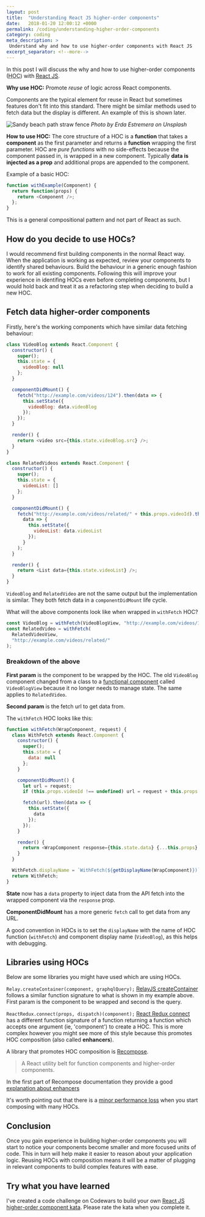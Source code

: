 ```yaml
---
layout: post
title:  "Understanding React JS higher-order components"
date:   2018-01-20 12:00:12 +0000
permalink: /coding/understanding-higher-order-components
category: coding
meta_description: >
 Understand why and how to use higher-order components with React JS 
excerpt_separator: <!--more-->
---
```


In this post I will discuss the why and how to use higher-order components (<abbr title="higher-order component">HOC</abbr>) with [React JS](https://reactjs.org/).

**Why use HOC:** Promote _reuse_ of logic across React components.

Components are the typical element for reuse in React but sometimes features don't fit into this standard. There might be similar methods used to fetch data but the display is different. An example of this is shown later.

<!--more-->

![Sandy beach path straw fence](/images/beach-sandy-straw-fence1.jpg)
*Photo by Erda Estremera on Unsplash*

**How to use HOC:** The core structure of a HOC is a **function** that takes a **component** as the first parameter and returns a **function** wrapping the first parameter. HOC are _pure functions_ with no side-effects because the component passed in, is wrapped in a new component. Typically **data is injected as a prop** and additional props are appended to the component.

Example of a basic HOC:

```javascript
function withExample(Component) {
  return function(props) {
    return <Component />;
  };
}
```

This is a general compositional pattern and not part of React as such.

## How do you decide to use HOCs?

I would recommend first building components in the normal React way. When the application is working as expected, review your components to identify shared behaviours. Build the behaviour in a generic enough fashion to work for all existing components. Following this will improve your experience in identifing HOCs even before completing components, but I would hold back and treat it as a refactoring step when deciding to build a new HOC.

## Fetch data higher-order components

Firstly, here's the working components which have similar data fetching behaviour:

```javascript
class VideoBlog extends React.Component {
  constructor() {
    super();
    this.state = {
      videoBlog: null
    };
  }

  componentDidMount() {
    fetch("http://example.com/videos/124").then(data => {
      this.setState({
        videoBlog: data.videoBlog
      });
    });
  }

  render() {
    return <video src={this.state.videoBlog.src} />;
  }
}

class RelatedVideos extends React.Component {
  constructor() {
    super();
    this.state = {
      videoList: []
    };
  }

  componentDidMount() {
    fetch("http://example.com/videos/related/" + this.props.videoId).then(
      data => {
        this.setState({
          videoList: data.videoList
        });
      }
    );
  }

  render() {
    return <List data={this.state.videoList} />;
  }
}
```

`VideoBlog` and `RelatedVideo` are not the same output but the implementation is similar. They both fetch data in a `componentDidMount` life cycle.

What will the above components look like when wrapped in `withFetch` HOC?

```javascript
const VideoBlog = withFetch(VideoBlogView, "http://example.com/videos/124");
const RelatedVideo = withFetch(
  RelatedVideoView,
  "http://example.com/videos/related/"
);
```

### Breakdown of the above

**First param** is the component to be wrapped by the HOC. The old `VideoBlog` component changed from a class to a [functional component](https://reactjs.org/docs/components-and-props.html#functional-and-class-components) called `VideoBlogView` because it no longer needs to manage state. The same applies to `RelatedVideo`.

**Second param** is the fetch url to get data from.

The `withFetch` HOC looks like this:

```javascript
function withFetch(WrapComponent, request) {
  class WithFetch extends React.Component {
    constructor() {
      super();
      this.state = {
        data: null
      };
    }

    componentDidMount() {
      let url = request;
      if (this.props.videoId !== undefined) url = request + this.props.videoId;

      fetch(url).then(data => {
        this.setState({
          data
        });
      });
    }

    render() {
      return <WrapComponent response={this.state.data} {...this.props} />;
    }
  }

  WithFetch.displayName = `WithFetch(${getDisplayName(WrapComponent)})`;
  return WithFetch;
}
```

**State** now has a `data` property to inject data from the API fetch into the wrapped component via the `response` prop.

**ComponentDidMount** has a more generic `fetch` call to get data from any URL.

A good convention in HOCs is to set the `displayName` with the name of HOC function (`withFetch`) and component display name (`VideoBlog`), as this helps with debugging.

## Libraries using HOCs

Below are some libraries you might have used which are using HOCs.

`Relay.createContainer(component, graphqlQuery);` [RelayJS createContainer](https://facebook.github.io/relay/docs/en/classic/classic-api-reference-relay-container.html) follows a similar function signature to what is shown in my example above. First param is the component to be wrapped and second is the query.

`ReactRedux.connect(props, dispatch)(component);` [React Redux connect](https://github.com/reactjs/react-redux/blob/master/docs/api.md#connectmapstatetoprops-mapdispatchtoprops-mergeprops-options) has a different function signature of a function returning a function which accepts one argument (ie, 'component') to create a HOC. This is more complex however you might see more of this style because this promotes HOC composition (also called **enhancers**).

A library that promotes HOC composition is [Recompose](https://github.com/acdlite/recompose).

> A React utility belt for function components and higher-order components.

In the first part of Recompose documentation they provide a good [explanation about enhancers](https://github.com/acdlite/recompose/blob/master/docs/API.md)

It's worth pointing out that there is a [minor performance loss](https://github.com/acdlite/recompose/blob/master/docs/performance.md) when you start composing with many HOCs.

## Conclusion

Once you gain experience in building higher-order components you will start to notice your components become smaller and more focused units of code. This in turn will help make it easier to reason about your application logic. Reusing HOCs with composition means it will be a matter of plugging in relevant components to build complex features with ease.

## Try what you have learned

I've created a code challenge on Codewars to build your own [React JS higher-order component kata](https://www.codewars.com/kata/truncate-paragraph-using-higher-order-component-in-react-js). Please rate the kata when you complete it.
